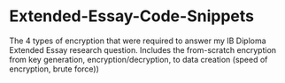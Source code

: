 # Extended-Essay-Code-Snippets
The 4 types of encryption that were required to answer my IB Diploma Extended Essay research question. Includes the from-scratch encryption from key generation, encryption/decryption, to data creation (speed of encryption, brute force))
